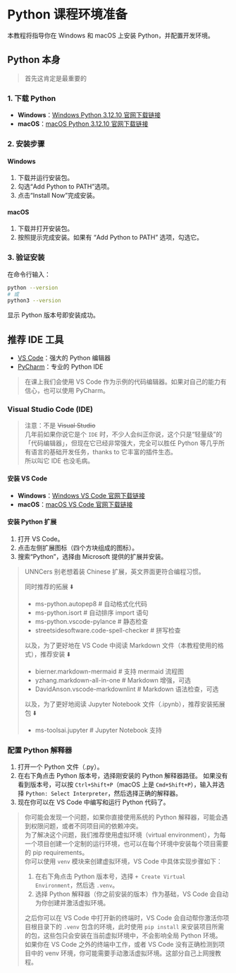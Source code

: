 # Python 课程环境准备

本教程将指导你在 Windows 和 macOS 上安装 Python，并配置开发环境。

## Python 本身

> 首先这肯定是最重要的

### 1. 下载 Python

- **Windows**：[Windows Python 3.12.10 官网下载链接](https://www.python.org/ftp/python/3.12.10/python-3.12.10-amd64.exe)
- **macOS**：[macOS Python 3.12.10 官网下载链接](https://www.python.org/ftp/python/3.12.10/python-3.12.10-macos11.pkg)

### 2. 安装步骤

#### Windows

1. 下载并运行安装包。
2. 勾选“Add Python to PATH”选项。
3. 点击“Install Now”完成安装。

#### macOS

1. 下载并打开安装包。
2. 按照提示完成安装。如果有 “Add Python to PATH” 选项，勾选它。

### 3. 验证安装

在命令行输入：

```bash
python --version
# 或
python3 --version
```

显示 Python 版本号即安装成功。

## 推荐 IDE 工具

- [VS Code](https://code.visualstudio.com/)：强大的 Python 编辑器
- [PyCharm](https://www.jetbrains.com/pycharm/)：专业的 Python IDE

> 在课上我们会使用 VS Code 作为示例的代码编辑器。如果对自己的能力有信心，也可以使用 PyCharm。

### Visual Studio Code (IDE)

> 注意：不是 ~~Visual Studio~~  
> 几年前如果你说它是个 `IDE` 时，不少人会纠正你说，这个只是“轻量级”的「代码编辑器」，但现在它已经非常强大，完全可以胜任 Python 等几乎所有语言的基础开发任务，thanks to 它丰富的插件生态。  
> 所以叫它 IDE 也没毛病。

#### 安装 VS Code

- **Windows**：[Windows VS Code 官网下载链接](https://code.visualstudio.com/sha/download?build=stable&os=win32-x64-user)
- **macOS**：[macOS VS Code 官网下载链接](https://code.visualstudio.com/sha/download?build=stable&os=darwin-universal)

#### 安装 Python 扩展

1. 打开 VS Code。
2. 点击左侧扩展图标（四个方块组成的图标）。
3. 搜索“Python”，选择由 Microsoft 提供的扩展并安装。

> UNNCers 别老想着装 Chinese 扩展，英文界面更符合编程习惯。
>
> 同时推荐的拓展 ⬇️
>
> - ms-python.autopep8 # 自动格式化代码
> - ms-python.isort # 自动排序 import 语句
> - ms-python.vscode-pylance # 静态检查
> - streetsidesoftware.code-spell-checker # 拼写检查
>
> 以及，为了更好地在 VS Code 中阅读 Markdown 文件（本教程使用的格式），推荐安装 ⬇️
>
> - bierner.markdown-mermaid # 支持 mermaid 流程图
> - yzhang.markdown-all-in-one # Markdown 增强，可选
> - DavidAnson.vscode-markdownlint # Markdown 语法检查，可选
>
> 以及，为了更好地阅读 Jupyter Notebook 文件（.ipynb），推荐安装拓展包 ⬇️
>
> - ms-toolsai.jupyter  # Jupyter Notebook 支持

### 配置 Python 解释器

1. 打开一个 Python 文件（.py）。
2. 在右下角点击 Python 版本号，选择刚安装的 Python 解释器路径。
   如果没有看到版本号，可以按 `Ctrl+Shift+P`（macOS 上是 `Cmd+Shift+P`），输入并选择 `Python: Select Interpreter`，然后选择正确的解释器。
3. 现在你可以在 VS Code 中编写和运行 Python 代码了。

> 你可能会发现一个问题，如果你直接使用系统的 Python 解释器，可能会遇到权限问题，或者不同项目间的依赖冲突。  
> 为了解决这个问题，我们推荐使用虚拟环境（virtual environment），为每一个项目创建一个定制的运行环境，也可以在每个环境中安装每个项目需要的 pip requirements。  
> 你可以使用 `venv` 模块来创建虚拟环境，VS Code 中具体实现步骤如下：
>
> 1. 在右下角点击 Python 版本号，选择 `+ Create Virtual Environment`，然后选 `.venv`。
> 2. 选择 Python 解释器（你之前安装的版本）作为基础，VS Code 会自动为你创建并激活虚拟环境。
>
> 之后你可以在 VS Code 中打开新的终端时，VS Code 会自动帮你激活你项目根目录下的 `.venv` 包含的环境，此时使用 `pip install` 来安装项目所需的包，这些包只会安装在当前虚拟环境中，不会影响全局 Python 环境。  
> 如果你在 VS Code 之外的终端中工作，或者 VS Code 没有正确检测到项目中的 venv 环境，你可能需要手动激活虚拟环境。这部分自己上网搜教程。
